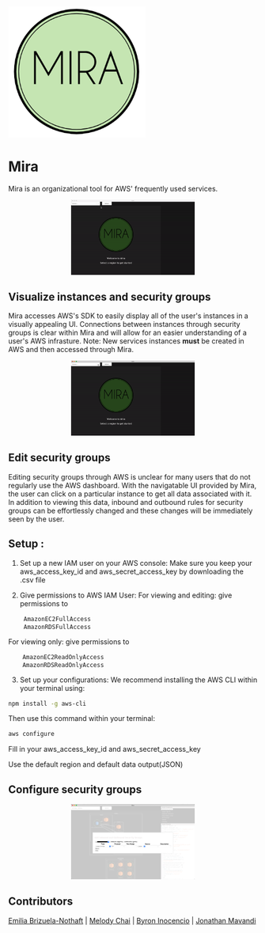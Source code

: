 ![Alt text](/src/assets/logosmall.png?raw=true)

# Mira
Mira is an organizational tool for AWS' frequently used services.

<div style="margin: 0 auto; width: 250px;"><img src ="./src/assets/MiraOneRegion.gif" /></div>

## Visualize instances and security groups
Mira accesses AWS's SDK to easily display all of the user's instances in a visually appealing UI. Connections between instances through security groups is clear within Mira and will allow for an easier understanding of a user's AWS infrasture. Note: New services instances <strong>must</strong> be created in AWS and then accessed through Mira.

<div style="margin: 0 auto; width: 250px;"><img src ="./src/assets/MiraAllRegions.gif" /></div>

## Edit security groups
Editing security groups through AWS is unclear for many users that do not regularly use the AWS dashboard. With the navigatable UI provided by Mira, the user can click on a particular instance to get all data associated with it. In addition to viewing this data, inbound and outbound rules for security groups can be effortlessly changed and these changes will be immediately seen by the user. 

## Setup :
1. Set up a new IAM user on your AWS console: 
Make sure you keep your aws_access_key_id and aws_secret_access_key by downloading the .csv file

2. Give permissions to AWS IAM User:
For viewing and editing: give permissions to

		AmazonEC2FullAccess
		AmazonRDSFullAccess

For viewing only: give permissions to 

		AmazonEC2ReadOnlyAccess
		AmazonRDSReadOnlyAccess


3. Set up your configurations:
We recommend installing the AWS CLI within your terminal using:
```bash
npm install -g aws-cli
```
Then use this command within your terminal:
```bash
aws configure
```
Fill in your aws_access_key_id and aws_secret_access_key

Use the default region and default data output(JSON)

## Configure security groups
<div style="margin: 0 auto; width: 250px;"><img src ="./src/assets/MiraEditSecurityGroups.png" /></div>

## Contributors
[Emilia Brizuela-Nothaft](https://github.com/emiliacarmel) | [Melody Chai](https://github.com/melodychai) | [Byron Inocencio](https://github.com/jaybyron) | [Jonathan Mavandi](https://github.com/jmavandi)


